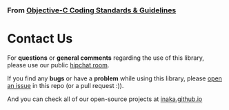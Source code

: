 ### From [Objective-C Coding Standards & Guidelines](README.md)

Contact Us
==========

For **questions** or **general comments** regarding the use of this library, please use our public
[hipchat room](https://www.hipchat.com/gpBpW3SsT).

If you find any **bugs** or have a **problem** while using this library, please [open an issue](https://github.com/inaka/ios_guidelines/issues/new) in this repo (or a pull request :)).

And you can check all of our open-source projects at [inaka.github.io](http://inaka.github.io)